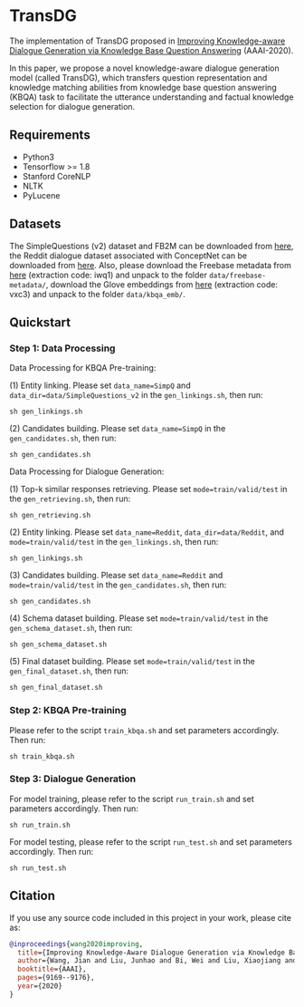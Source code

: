 # TransDG

The implementation of TransDG proposed in [Improving Knowledge-aware Dialogue Generation via Knowledge Base Question Answering](https://arxiv.org/pdf/1912.07491.pdf) (AAAI-2020). 

In this paper, we propose a novel knowledge-aware dialogue generation model (called TransDG), which transfers question representation and knowledge matching abilities from knowledge base question answering (KBQA) task to facilitate the utterance understanding and factual knowledge selection for dialogue generation.

## Requirements
* Python3
* Tensorflow >= 1.8
* Stanford CoreNLP
* NLTK
* PyLucene

## Datasets

The SimpleQuestions (v2) dataset and FB2M can be downloaded from [here](https://research.fb.com/downloads/babi/), the Reddit dialogue dataset associated with ConceptNet can be downloaded from [here](http://coai.cs.tsinghua.edu.cn/hml/dataset/#commonsense). Also, please download the Freebase metadata from [here](https://pan.baidu.com/s/1MauWDI5NY23J_5FKUOGHaw) (extraction code: iwq1) and unpack to the folder `data/freebase-metadata/`, download the Glove embeddings from [here](https://pan.baidu.com/s/1ekrkqxuLhSMfqHELxLOJnA) (extraction code: vxc3) and unpack to the folder `data/kbqa_emb/`.

## Quickstart

### Step 1: Data Processing

Data Processing for KBQA Pre-training:

(1) Entity linking. Please set `data_name=SimpQ` and `data_dir=data/SimpleQuestions_v2` in the `gen_linkings.sh`, then run:
```
sh gen_linkings.sh
```
(2) Candidates building. Please set `data_name=SimpQ` in the `gen_candidates.sh`, then run:
```
sh gen_candidates.sh
```

Data Processing for Dialogue Generation:

(1) Top-k similar responses retrieving. Please set `mode=train/valid/test` in the `gen_retrieving.sh`, then run:
```
sh gen_retrieving.sh
```

(2) Entity linking. Please set `data_name=Reddit`, `data_dir=data/Reddit`, and `mode=train/valid/test` in the `gen_linkings.sh`, then run:
```
sh gen_linkings.sh
```
(3) Candidates building. Please set `data_name=Reddit` and `mode=train/valid/test` in the `gen_candidates.sh`, then run:
```
sh gen_candidates.sh
```

(4) Schema dataset building. Please set `mode=train/valid/test` in the `gen_schema_dataset.sh`, then run:
```
sh gen_schema_dataset.sh
```

(5) Final dataset building. Please set `mode=train/valid/test` in the `gen_final_dataset.sh`, then run:
```
sh gen_final_dataset.sh
```

### Step 2: KBQA Pre-training

Please refer to the script `train_kbqa.sh` and set parameters accordingly. Then run:
```
sh train_kbqa.sh
```

### Step 3: Dialogue Generation

For model training, please refer to the script `run_train.sh` and set parameters accordingly. Then run:
```
sh run_train.sh
```
For model testing, please refer to the script `run_test.sh` and set parameters accordingly. Then run:
```
sh run_test.sh
```

## Citation
If you use any source code included in this project in your work, please cite as:
```bibtex
@inproceedings{wang2020improving,
  title={Improving Knowledge-Aware Dialogue Generation via Knowledge Base Question Answering.},
  author={Wang, Jian and Liu, Junhao and Bi, Wei and Liu, Xiaojiang and He, Kejing and Xu, Ruifeng and Yang, Min},
  booktitle={AAAI},
  pages={9169--9176},
  year={2020}
}
```

